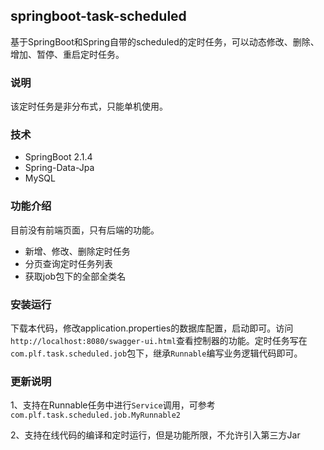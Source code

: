 ##  springboot-task-scheduled
基于SpringBoot和Spring自带的scheduled的定时任务，可以动态修改、删除、增加、暂停、重启定时任务。

### 说明

该定时任务是非分布式，只能单机使用。

### 技术

- SpringBoot 2.1.4 
- Spring-Data-Jpa 
- MySQL

### 功能介绍

目前没有前端页面，只有后端的功能。

- 新增、修改、删除定时任务
- 分页查询定时任务列表
- 获取job包下的全部全类名

### 安装运行

下载本代码，修改application.properties的数据库配置，启动即可。访问`http://localhost:8080/swagger-ui.html`查看控制器的功能。定时任务写在`com.plf.task.scheduled.job`包下，继承`Runnable`编写业务逻辑代码即可。

### 更新说明
1、支持在Runnable任务中进行`Service`调用，可参考`com.plf.task.scheduled.job.MyRunnable2`

2、支持在线代码的编译和定时运行，但是功能所限，不允许引入第三方Jar


